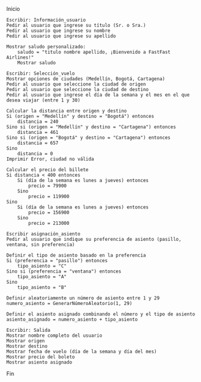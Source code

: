 Inicio

    Escribir: Información_usuario
    Pedir al usuario que ingrese su título (Sr. o Sra.)
    Pedir al usuario que ingrese su nombre
    Pedir al usuario que ingrese su apellido
    
    Mostrar saludo personalizado:
        saludo = "titulo nombre apellido, ¡Bienvenido a FastFast Airlines!"
        Mostrar saludo

    Escribir: Selección_vuelo
    Mostrar opciones de ciudades (Medellín, Bogotá, Cartagena)
    Pedir al usuario que seleccione la ciudad de origen
    Pedir al usuario que seleccione la ciudad de destino
    Pedir al usuario que ingrese el día de la semana y el mes en el que desea viajar (entre 1 y 30)
    
    Calcular la distancia entre origen y destino
    Si (origen = "Medellín" y destino = "Bogotá") entonces
        distancia = 240
    Sino si (origen = "Medellín" y destino = "Cartagena") entonces
        distancia = 461
    Sino si (origen = "Bogotá" y destino = "Cartagena") entonces
        distancia = 657
    Sino
        distancia = 0 
    Imprimir Error, ciudad no válida
    
    Calcular el precio del billete
    Si distancia < 400 entonces
        Si (día de la semana es lunes a jueves) entonces
            precio = 79900
        Sino
            precio = 119900
    Sino
        Si (día de la semana es lunes a jueves) entonces
            precio = 156900
        Sino
            precio = 213000

    Escribir asignación_asiento
    Pedir al usuario que indique su preferencia de asiento (pasillo, ventana, sin preferencia)
    
    Definir el tipo de asiento basado en la preferencia
    Si (preferencia = "pasillo") entonces
        tipo_asiento = "C"
    Sino si (preferencia = "ventana") entonces
        tipo_asiento = "A"
    Sino
        tipo_asiento = "B"
    
    Definir aleatoriamente un número de asiento entre 1 y 29
    numero_asiento = GenerarNúmeroAleatorio(1, 29)
    
    Definir el asiento asignado combinando el número y el tipo de asiento
    asiento_asignado = numero_asiento + tipo_asiento

    Escribir: Salida
    Mostrar nombre completo del usuario
    Mostrar origen
    Mostrar destino
    Mostrar fecha de vuelo (día de la semana y día del mes)
    Mostrar precio del boleto
    Mostrar asiento asignado

Fin
